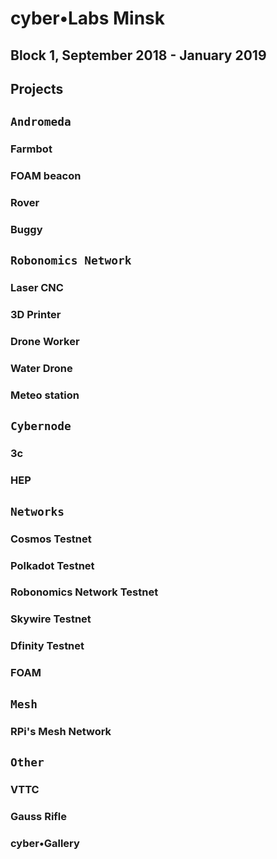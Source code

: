 # cyber•Labs Minsk 

## Block 1, September 2018 - January 2019

## Projects

## `Andromeda`

### Farmbot

### FOAM beacon

### Rover

### Buggy

## `Robonomics Network`

### Laser CNC

### 3D Printer

### Drone Worker 

### Water Drone

### Meteo station

## `Cybernode`

### 3c

### HEP

## `Networks`

### Cosmos Testnet

### Polkadot Testnet

### Robonomics Network Testnet

### Skywire Testnet

### Dfinity Testnet

### FOAM

## `Mesh`

### RPi's Mesh Network

## `Other`

### VTTC

### Gauss Rifle

### cyber•Gallery
